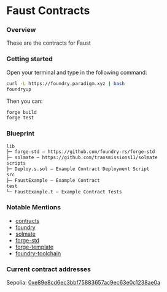 # Faust Contracts

### Overview

These are the contracts for Faust

### Getting started

Open your terminal and type in the following command:

```bash
curl -L https://foundry.paradigm.xyz | bash
foundryup
```

Then you can:

```bash
forge build
forge test
```

### Blueprint

```txt
lib
├─ forge-std — https://github.com/foundry-rs/forge-std
├─ solmate — https://github.com/transmissions11/solmate
scripts
├─ Deploy.s.sol — Example Contract Deployment Script
src
├─ FaustExample — Example Contract
test
└─ FaustExample.t — Example Contract Tests
```

### Notable Mentions

- [contracts](https://github.com/refcell/contracts)
- [foundry](https://github.com/foundry-rs/foundry)
- [solmate](https://github.com/Rari-Capital/solmate)
- [forge-std](https://github.com/brockelmore/forge-std)
- [forge-template](https://github.com/foundry-rs/forge-template)
- [foundry-toolchain](https://github.com/foundry-rs/foundry-toolchain)

### Current contract addresses

Sepolia: [0xe89e8cd6ec3bbf75883657ac9ec63e0c1238ae0a](https://sepolia.etherscan.io/address/0xe89e8cd6ec3bbf75883657ac9ec63e0c1238ae0a)